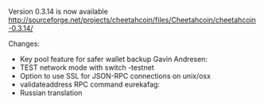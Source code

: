 Version 0.3.14 is now available
http://sourceforge.net/projects/cheetahcoin/files/Cheetahcoin/cheetahcoin-0.3.14/

Changes:
* Key pool feature for safer wallet backup
Gavin Andresen:
* TEST network mode with switch -testnet
* Option to use SSL for JSON-RPC connections on unix/osx
* validateaddress RPC command
eurekafag:
* Russian translation
